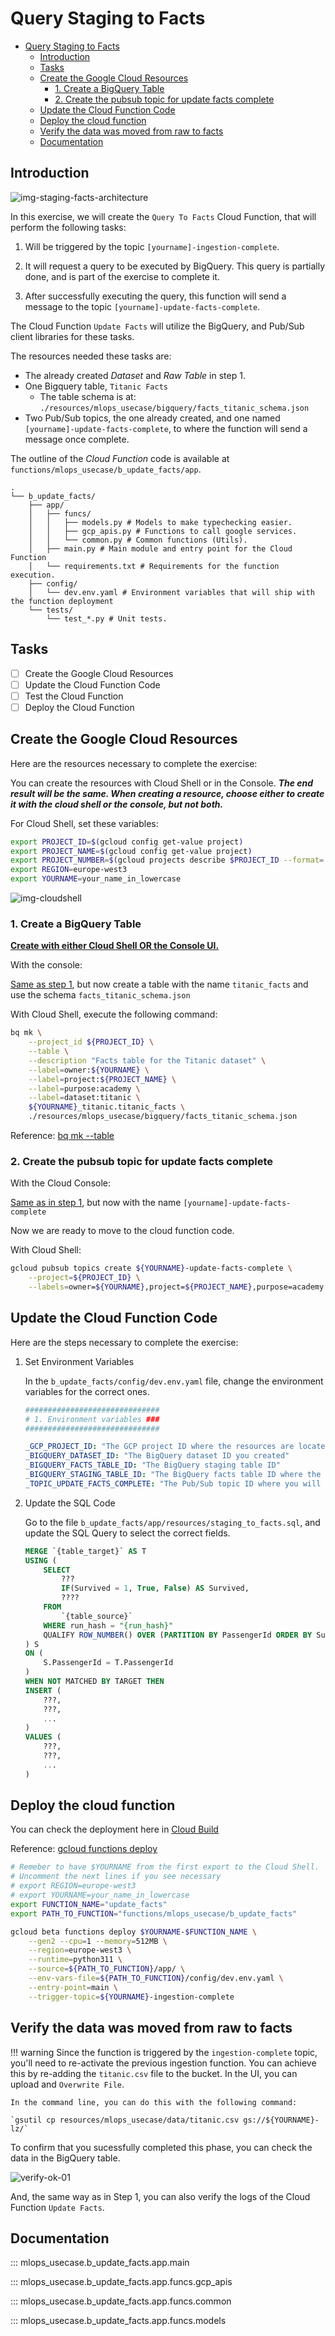 # Query Staging to Facts

- [Query Staging to Facts](#query-staging-to-facts)
  - [Introduction](#introduction)
  - [Tasks](#tasks)
  - [Create the Google Cloud Resources](#create-the-google-cloud-resources)
    - [1. Create a BigQuery Table](#1-create-a-bigquery-table)
    - [2. Create the pubsub topic for update facts complete](#2-create-the-pubsub-topic-for-update-facts-complete)
  - [Update the Cloud Function Code](#update-the-cloud-function-code)
  - [Deploy the cloud function](#deploy-the-cloud-function)
  - [Verify the data was moved from raw to facts](#verify-the-data-was-moved-from-raw-to-facts)
  - [Documentation](#documentation)

## Introduction

![img-staging-facts-architecture](./resources/part_2/architecture-Step2.svg)

In this exercise, we will create the `Query To Facts` Cloud Function, that will perform the following tasks:

1. Will be triggered by the topic `[yourname]-ingestion-complete`.

2. It will request a query to be executed by BigQuery. This query is partially done, and is part of the exercise to complete it.

3. After successfully executing the query, this function will send a message to the topic `[yourname]-update-facts-complete`.

The Cloud Function `Update Facts` will utilize the BigQuery, and Pub/Sub client libraries for these tasks.

The resources needed these tasks are:

- The already created *Dataset* and *Raw Table* in step 1.
- One Bigquery table, `Titanic Facts`
  - The table schema is at: `./resources/mlops_usecase/bigquery/facts_titanic_schema.json`
- Two Pub/Sub topics, the one already created, and one named `[yourname]-update-facts-complete`, to where the function will send a message once complete.

The outline of the *Cloud Function* code is available at `functions/mlops_usecase/b_update_facts/app`.

```text
.
└── b_update_facts/
    ├── app/
    │   ├── funcs/
    │   │   ├── models.py # Models to make typechecking easier.
    │   │   ├── gcp_apis.py # Functions to call google services.
    │   │   └── common.py # Common functions (Utils).
    │   ├── main.py # Main module and entry point for the Cloud Function
    │   └── requirements.txt # Requirements for the function execution.
    ├── config/
    │   └── dev.env.yaml # Environment variables that will ship with the function deployment
    └── tests/
        └── test_*.py # Unit tests.
```

## Tasks

- [ ] Create the Google Cloud Resources
- [ ] Update the Cloud Function Code
- [ ] Test the Cloud Function
- [ ] Deploy the Cloud Function

## Create the Google Cloud Resources

Here are the resources necessary to complete the exercise:

You can create the resources with Cloud Shell or in the Console.
***The end result will be the same. When creating a resource, choose either to create it with the cloud shell or the console, but not both.***

For Cloud Shell, set these variables:

```bash
export PROJECT_ID=$(gcloud config get-value project)
export PROJECT_NAME=$(gcloud config get-value project)
export PROJECT_NUMBER=$(gcloud projects describe $PROJECT_ID --format='value(projectNumber)')
export REGION=europe-west3
export YOURNAME=your_name_in_lowercase
```

![img-cloudshell](./resources/part_1/cloud-shell-01.png)

### 1. Create a BigQuery Table

<u>**Create with either Cloud Shell OR the Console UI.**</u>

With the console:

[Same as step 1](./step1.md#2-create-a-bigquery-table), but now create a table with the name `titanic_facts` and use the schema `facts_titanic_schema.json`

With Cloud Shell, execute the following command:

```bash
bq mk \
    --project_id ${PROJECT_ID} \
    --table \
    --description "Facts table for the Titanic dataset" \
    --label=owner:${YOURNAME} \
    --label=project:${PROJECT_NAME} \
    --label=purpose:academy \
    --label=dataset:titanic \
    ${YOURNAME}_titanic.titanic_facts \
    ./resources/mlops_usecase/bigquery/facts_titanic_schema.json
```

Reference: [bq mk --table](https://cloud.google.com/bigquery/docs/reference/bq-cli-reference#mk-table)

### 2. Create the pubsub topic for update facts complete


With the Cloud Console:

[Same as in step 1](./step1.md#4-create-the-pubsub-topic-for-ingestion-complete), but now with the name `[yourname]-update-facts-complete`

Now we are ready to move to the cloud function code.

With Cloud Shell:

```bash
gcloud pubsub topics create ${YOURNAME}-update-facts-complete \
    --project=${PROJECT_ID} \
    --labels=owner=${YOURNAME},project=${PROJECT_NAME},purpose=academy
```

## Update the Cloud Function Code

Here are the steps necessary to complete the exercise:

1. Set Environment Variables

    In the `b_update_facts/config/dev.env.yaml` file, change the environment variables for the correct ones.

    ```python
    ##############################
    # 1. Environment variables ###
    ##############################
    ```

    ```yaml
    _GCP_PROJECT_ID: "The GCP project ID where the resources are located"
    _BIGQUERY_DATASET_ID: "The BigQuery dataset ID you created"
    _BIGQUERY_FACTS_TABLE_ID: "The BigQuery staging table ID"
    _BIGQUERY_STAGING_TABLE_ID: "The BigQuery facts table ID where the data will be moved towards"
    _TOPIC_UPDATE_FACTS_COMPLETE: "The Pub/Sub topic ID where you will send a message once the data is ingested"
    ```

2. Update the SQL Code

    Go to the file `b_update_facts/app/resources/staging_to_facts.sql`, and update the SQL Query to select the correct fields.

    ```sql
    MERGE `{table_target}` AS T
    USING (
        SELECT
            ???
            IF(Survived = 1, True, False) AS Survived,
            ????
        FROM
            `{table_source}`
        WHERE run_hash = "{run_hash}"
        QUALIFY ROW_NUMBER() OVER (PARTITION BY PassengerId ORDER BY Survived DESC) = 1
    ) S
    ON (
        S.PassengerId = T.PassengerId
    )
    WHEN NOT MATCHED BY TARGET THEN
    INSERT (
        ???,
        ???,
        ...
    )
    VALUES (
        ???,
        ???,
        ...
    )
    ```

## Deploy the cloud function

You can check the deployment here in [Cloud Build](https://console.cloud.google.com/cloud-build/builds;region=europe-west3?referrer=search&project=closeracademy-handson)

Reference: [gcloud functions deploy](https://cloud.google.com/sdk/gcloud/reference/functions/deploy)

```bash
# Remeber to have $YOURNAME from the first export to the Cloud Shell. 
# Uncomment the next lines if you see necessary
# export REGION=europe-west3
# export YOURNAME=your_name_in_lowercase
export FUNCTION_NAME="update_facts"
export PATH_TO_FUNCTION="functions/mlops_usecase/b_update_facts"

gcloud beta functions deploy $YOURNAME-$FUNCTION_NAME \
    --gen2 --cpu=1 --memory=512MB \
    --region=europe-west3 \
    --runtime=python311 \
    --source=${PATH_TO_FUNCTION}/app/ \
    --env-vars-file=${PATH_TO_FUNCTION}/config/dev.env.yaml \
    --entry-point=main \
    --trigger-topic=${YOURNAME}-ingestion-complete
```

## Verify the data was moved from raw to facts

!!! warning
    Since the function is triggered by the `ingestion-complete` topic, you'll need to re-activate the previous ingestion function. You can achieve this by re-adding the `titanic.csv` file to the bucket. In the UI, you can upload and `Overwrite File`.

    In the command line, you can do this with the following command:

    `gsutil cp resources/mlops_usecase/data/titanic.csv gs://${YOURNAME}-lz/`

To confirm that you sucessfully completed this phase, you can check the data in the BigQuery table.

![verify-ok-01](./resources/part_2/verify-ok-01.png)

And, the same way as in Step 1, you can also verify the logs of the Cloud Function `Update Facts`.

## Documentation

::: mlops_usecase.b_update_facts.app.main

::: mlops_usecase.b_update_facts.app.funcs.gcp_apis

::: mlops_usecase.b_update_facts.app.funcs.common

::: mlops_usecase.b_update_facts.app.funcs.models
